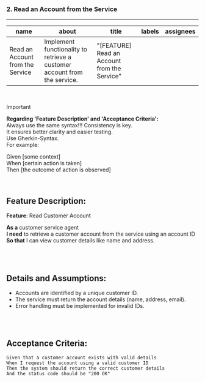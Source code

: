 ### **2. Read an Account from the Service**

---

| name                        | about                                                                                         | title                                  | labels   | assignees |
|-----------------------------|-----------------------------------------------------------------------------------------------|----------------------------------------|----------|-----------|
| Read an Account from the Service | Implement functionality to retrieve a customer account from the service.                    | "[FEATURE] Read an Account from the Service" |          |           |

<br>

> [!IMPORTANT]  
> **Regarding 'Feature Description' and 'Acceptance Criteria':**  
> Always use the same syntax!!! Consistency is key.  
> It ensures better clarity and easier testing.  
> Use Gherkin-Syntax.  
> For example:  
> 
> Given [some context]  
> When [certain action is taken]  
> Then [the outcome of action is observed]  

<br>

## **Feature Description:**

**Feature**: Read Customer Account

**As a** customer service agent  
**I need** to retrieve a customer account from the service using an account ID  
**So that** I can view customer details like name and address.

<br><br>

## **Details and Assumptions:**

- Accounts are identified by a unique customer ID.  
- The service must return the account details (name, address, email).  
- Error handling must be implemented for invalid IDs.

<br><br>

## **Acceptance Criteria:**

```gherkin
Given that a customer account exists with valid details  
When I request the account using a valid customer ID  
Then the system should return the correct customer details  
And the status code should be "200 OK"
```

